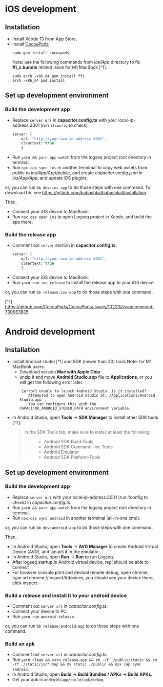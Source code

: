 # iOS development

## Installation
- Install Xcode 13 from App Store.
- Install [CocoaPods](https://cocoapods.org/)
  ```shell
  sudo gem install cocoapods
  ```
  Note: use the following commands from *ios/App* directory to fix **ffi_c.bundle** related issue for M1 MacBook [^1].
  ```shell
  sudo arch -x86_64 gem install ffi
  arch -x86_64 pod install
  ```
 
## Set up development environment
### Build the development app
- Replace `server url` in **capacitor.config.ts** with your local-ip-address:3001 (run `ifconfig` to check)
    ```typescript
    server: {
        url: "http://your-own-id-address:3001",
        cleartext: true
        } 
    ```
- Run `yarn && yarn app-watch` from the logseq project root directory in terminal.
- Run `npx cap sync ios` in another termimal to copy web assets from public to *ios/App/App/public*, and create *capacitor.config.json* in *ios/App/App*, and update iOS plugins.

or, you can run `bb dev:ios-app` to do those steps with one command. To download bb, see https://github.com/babashka/babashka#installation.

Then,
- Connect your iOS device to MacBook.
- Run `npx cap open ios` to open Logseq project in Xcode, and build the app there.

### Build the release app
- Comment out `server` section in **capacitor.config.ts**.
    ```typescript
    server: {
        url: "http://your-own-id-address:3001",
        cleartext: true
        } 
    ```
- Connect your iOS device to MacBook.
- Run `yarn run-ios-release` to install the release app to your iOS device.

or, you can run `bb release:ios-app` to do those steps with one command.

[^1] https://github.com/CocoaPods/CocoaPods/issues/10220#issuecomment-730963835


# Android development  
## Installation
- Install Android studio [^1] and SDK (newer than 30) tools
  Note: for M1 MacBook users.
  - Download version **Mac with Apple Chip** 
  - unzip it and move **Android Studio.app** file to **Applications**, or you will get the following error later.
    ```
     [error] Unable to launch Android Studio. Is it installed?
        Attempted to open Android Studio at: /Applications/Android Studio.app
        You can configure this with the CAPACITOR_ANDROID_STUDIO_PATH environment variable.
     ```
- In Android Studio, open **Tools** -> **SDK Manager** to install other SDK tools [^2].
  > In the SDK Tools tab, make sure to install at least the following:
  >> - Android SDK Build-Tools
  >> - Android SDK Command-line Tools
  >> - Android Emulator
  >> - Android SDK Platform-Tools

## Set up development environment
### Build the development app
- Replace `server url` with your local-ip-address:3001 (run ifconfig to check) in *capacitor.config.ts*.
- Run `yarn && yarn app-watch` from the logseq project root directory in terminal.
- Run `npx cap sync android` in another termimal (all-in-one cmd).

or, you can run `bb dev:android-app` to do those steps with one command.

Then,
- In Android Studio, open **Tools** -> **AVD Manager** to create Android Virtual Device (AVD), and lanuch it in the emulator.
- In Android Studio, open **Run** -> **Run** to run Logseq.
- After logseq startup in Android virtual device, repl should be able to connect
- For browser console print and devtool remote debug, open chrome, type url chrome://inspect/#devices, you should see your device there, click inspect


### Build a release and install it to your android device 
- Comment out `server url` in *capacitor.config.ts*.
- Connect your device to PC.
- Run `yarn run-android-release`.

or, you can run `bb release:android-app` to do those steps with one command.

### Build an apk
- Comment out `server url` in *capacitor.config.ts*.
- Run `yarn clean && yarn release-app && rm -rf ./public/static && rm -rf ./static/js/*.map && mv static ./public && npx cap sync android`.
- In Android Studio, open **Build** -> **Build Bundles / APKs** -> **Build APKs**.
- Get your apk in `android/app/build/apk/debug`.
